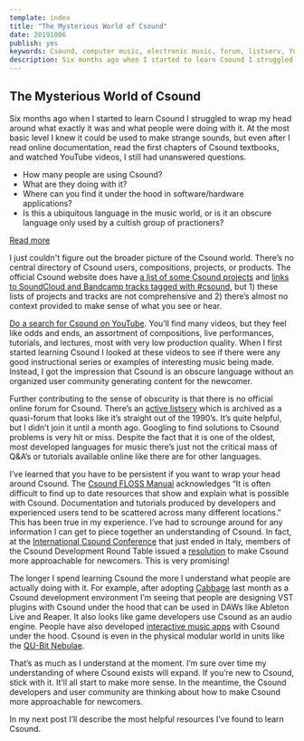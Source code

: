 ```yaml
---
template: index
title: "The Mysterious World of Csound"
date: 20191006
publish: yes
keywords: Csound, computer music, electronic music, forum, listserv, YouTube, user community, computer programming
description: Six months ago when I started to learn Csound I struggled to wrap my head around what exactly it was and what people were doing with it. At the most basic level I knew it could be used to make strange sounds, but even after I read online documentation, read the first chapters of Csound textbooks, and watched YouTube videos, I still had unanswered questions.
---
```

## The Mysterious World of Csound

Six months ago when I started to learn Csound I struggled to wrap my head around what exactly it was and what people were doing with it. At the most basic level I knew it could be used to make strange sounds, but even after I read online documentation, read the first chapters of Csound textbooks, and watched YouTube videos, I still had unanswered questions.

*   How many people are using Csound?
*   What are they doing with it?
*   Where can you find it under the hood in software/hardware applications?
*   Is this a ubiquitous language in the music world, or is it an obscure language only used by a cultish group of practioners?

<a class="readmore" href="">Read more</a>

I just couldn't figure out the broader picture of the Csound world. There’s no central directory of Csound users, compositions, projects, or products. The official Csound website does have [a list of some Csound projects](https://csound.com/projects.html "Csound projects") and [links to SoundCloud and Bandcamp tracks tagged with #csound](https://csound.com/listen.html "Csound music"), but 1) these lists of projects and tracks are not comprehensive and 2) there’s almost no context provided to make sense of what you see or hear.

[Do a search for Csound on YouTube](https://www.youtube.com/results?search_query=csound). You’ll find many videos, but they feel like odds and ends, an assortment of compositions, live performances, tutorials, and lectures, most with very low production quality. When I first started learning Csound I looked at these videos to see if there were any good instructional series or examples of interesting music being made. Instead, I got the impression that Csound is an obscure language without an organized user community generating content for the newcomer.

Further contributing to the sense of obscurity is that there is no official online forum for Csound. There’s an [active listserv](http://csound.1045644.n5.nabble.com/) which is archived as a quasi-forum that looks like it’s straight out of the 1990’s. It’s quite helpful, but I didn’t join it until a month ago. Googling to find solutions to Csound problems is very hit or miss. Despite the fact that it is one of the oldest, most developed languages for music there’s just not the critical mass of Q&A’s or tutorials available online like there are for other languages.

I’ve learned that you have to be persistent if you want to wrap your head around Csound. The [Csound FLOSS Manual](http://write.flossmanuals.net/csound/preface/) acknowledges “It is often difficult to find up to date resources that show and explain what is possible with Csound. Documentation and tutorials produced by developers and experienced users tend to be scattered across many different locations.” This has been true in my experience. I’ve had to scrounge around for any information I can get to piece together an understanding of Csound. In fact, at the [International Csound Conference](https://csound.com/icsc2019/) that just ended in Italy, members of the Csound Development Round Table issued a [resolution](http://csound.1045644.n5.nabble.com/Csnd-ICSC2019-Dev-Table-resolution-td5766951.html) to make Csound more approachable for newcomers. This is very promising!

The longer I spend learning Csound the more I understand what people are actually doing with it. For example, after adopting [Cabbage](https://cabbageaudio.com/ "Cabbage") last month as a Csound development environment I’m seeing that people are designing VST plugins with Csound under the hood that can be used in DAWs like Ableton Live and Reaper. It also looks like game developers use Csound as an audio engine. People have also developed [interactive music apps](http://www.csounds.com/shop/csound-for-ios/ "Interactive Music Apps") with Csound under the hood. Csound is even in the physical modular world in units like the [QU-Bit Nebulae](https://www.qubitelectronix.com/shop/nebulae).

That’s as much as I understand at the moment. I’m sure over time my understanding of where Csound exists will expand. If you’re new to Csound, stick with it. It’ll all start to make more sense. In the meantime, the Csound developers and user community are thinking about how to make Csound more approachable for newcomers.

In my next post I’ll describe the most helpful resources I’ve found to learn Csound.